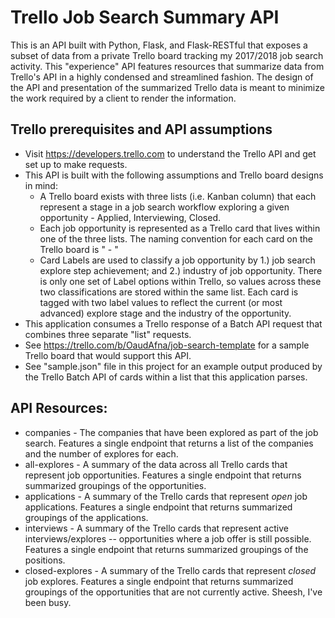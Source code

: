 # Trello Job Search Summary API
This is an API built with Python, Flask, and Flask-RESTful that exposes a subset of data from a private Trello board tracking my 2017/2018 job search activity. This "experience" API features resources that summarize data from Trello's API in a highly condensed and streamlined fashion. The design of the API and presentation of the summarized Trello data is meant to minimize the work required by a client to render the information.

## Trello prerequisites and API assumptions
* Visit https://developers.trello.com to understand the Trello API and get set up to make requests.
* This API is built with the following assumptions and Trello board designs in mind:
  * A Trello board exists with three lists (i.e. Kanban column) that each represent a stage in a job search workflow exploring a given opportunity - Applied, Interviewing, Closed.
  * Each job opportunity is represented as a Trello card that lives within one of the three lists. The naming convention for each card on the Trello board is "<Company Name> - <Job Title>"
  * Card Labels are used to classify a job opportunity by 1.) job search explore step achievement; and 2.) industry of job opportunity. There is only one set of Label options within Trello, so values across these two classifications are stored within the same list. Each card is tagged with two label values to reflect the current (or most advanced) explore stage and the industry of the opportunity.
* This application consumes a Trello response of a Batch API request that combines three separate "list" requests.
* See https://trello.com/b/OaudAfna/job-search-template for a sample Trello board that would support this API.
* See "sample.json" file in this project for an example output produced by the Trello Batch API of cards within a list that this application parses.

## API Resources:
* companies - The companies that have been explored as part of the job search. Features a single endpoint that returns a list of the companies and the number of explores for each.
* all-explores - A summary of the data across all Trello cards that represent job opportunities. Features a single endpoint that returns summarized groupings of the opportunities.
* applications - A summary of the Trello cards that represent *open* job applications. Features a single endpoint that returns summarized groupings of the applications.
* interviews - A summary of the Trello cards that represent active interviews/explores -- opportunities where a job offer is still possible. Features a single endpoint that returns summarized groupings of the positions.
* closed-explores - A summary of the Trello cards that represent *closed* job explores. Features a single endpoint that returns summarized groupings of the opportunities that are not currently active. Sheesh, I've been busy.
